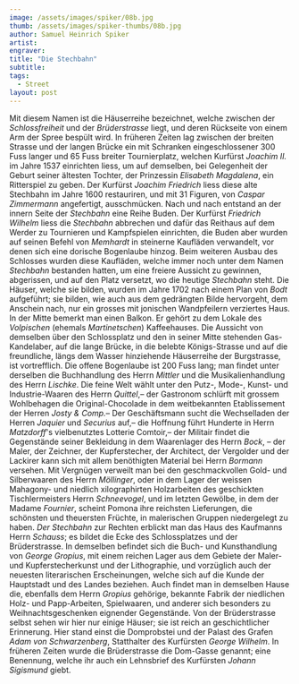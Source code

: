 ```yaml
---
image: /assets/images/spiker/08b.jpg
thumb: /assets/images/spiker-thumbs/08b.jpg
author: Samuel Heinrich Spiker
artist: 
engraver: 
title: "Die Stechbahn"
subtitle: 
tags:
  - Street
layout: post
---
```

Mit diesem Namen ist die Häuserreihe bezeichnet, welche zwischen der *Schlossfreiheit* und der *Brüderstrasse* liegt, und deren Rückseite von einem Arm der Spree bespült wird. In früheren Zeiten lag zwischen der breiten Strasse und der langen Brücke ein mit Schranken eingeschlossener 300 Fuss langer und 65 Fuss breiter Tournierplatz, welchen Kurfürst _Joachim II._ im Jahre 1537 einrichten liess, um auf demselben, bei Gelegenheit der Geburt seiner ältesten Tochter, der Prinzessin _Elisabeth Magdalena_, ein Ritterspiel zu geben. Der Kurfürst _Joachim Friedrich_ liess diese alte Stechbahn im Jahre 1600 restauriren, und mit 31 Figuren, von _Caspar Zimmermann_ angefertigt, ausschmücken. Nach und nach entstand an der innern Seite der *Stechbahn* eine Reihe Buden. Der Kurfürst _Friedrich Wilhelm_ liess die *Stechbahn* abbrechen und dafür das Reithaus auf dem Werder zu Tournieren und Kampfspielen einrichten, die Buden aber wurden auf seinen Befehl von _Memhardt_ in steinerne Kaufläden verwandelt, vor denen sich eine dorische Bogenlaube hinzog. Beim weiteren Ausbau des Schlosses wurden diese Kaufläden, welche immer noch unter dem Namen *Stechbahn* bestanden hatten, um eine freiere Aussicht zu gewinnen, abgerissen, und auf den Platz versetzt, wo die heutige *Stechbahn* steht. Die Häuser, welche sie bilden, wurden im Jahre 1702 nach einem Plan von _Bodt_ aufgeführt; sie bilden, wie auch aus dem gedrängten Bilde hervorgeht, dem Anschein nach, nur ein grosses mit jonischen Wandpfeilern verziertes Haus. In der Mitte bemerkt man einen Balkon. Er gehört zu dem Lokale des _Volpischen_ (ehemals _Martinetschen_) Kaffeehauses. Die Aussicht von demselben über den Schlossplatz und den in seiner Mitte stehenden Gas-Kandelaber, auf die lange Brücke, in die belebte Königs-Strasse und auf die freundliche, längs dem Wasser hinziehende Häuserreihe der Burgstrasse, ist vortrefflich. Die offene Bogenlaube ist 200 Fuss lang; man findet unter derselben die Buchhandlung des Herrn _Mittler_ und die Musikalienhandlung des Herrn _Lischke_. Die feine Welt wählt unter den Putz-, Mode-, Kunst- und Industrie-Waaren des Herrn _Quittel_,– der Gastronom schlürft mit grossem Wohlbehagen die Original-Chocolade in dem weitbekannten Etablissement der Herren _Josty & Comp._– Der Geschäftsmann sucht die Wechselladen der Herren _Jaquier_ und _Securius_ auf,– die Hoffnung führt Hunderte in Herrn _Matzdorff_'s vielbenutztes Lotterie Comtoir,– der Militair findet die Gegenstände seiner Bekleidung in dem Waarenlager des Herrn _Bock_, – der Maler, der Zeichner, der Kupferstecher, der Architect, der Vergolder und der Lackirer kann sich mit allem benöthigten Material bei Herrn _Bormann_ versehen. Mit Vergnügen verweilt man bei den geschmackvollen Gold- und Silberwaaren des Herrn _Möllinger_, oder in dem Lager der weissen Mahagony- und niedlich xilographirten Holzarbeiten des geschickten Tischlermeisters Herrn _Schneevogel_, und im letzten Gewölbe, in dem der Madame _Fournier_, scheint Pomona ihre reichsten Lieferungen, die schönsten und theuersten Früchte, in malerischen Gruppen niedergelegt zu haben. *Der Stechbahn* zur Rechten erblickt man das Haus des Kaufmanns Herrn _Schauss_; es bildet die Ecke des Schlossplatzes und der Brüderstrasse. In demselben befindet sich die Buch- und Kunsthandlung von _George Gropius_, mit einem reichen Lager aus dem Gebiete der Maler- und Kupferstecherkunst und der Lithographie, und vorzüglich auch der neuesten literarischen Erscheinungen, welche sich auf die Kunde der Hauptstadt und des Landes beziehen. Auch findet man in demselben Hause die, ebenfalls dem Herrn _Gropius_ gehörige, bekannte Fabrik der niedlichen Holz- und Papp-Arbeiten, Spielwaaren, und anderer sich besonders zu Weihnachtsgeschenken eignender Gegenstände. Von der Brüderstrasse selbst sehen wir hier nur einige Häuser; sie ist reich an geschichtlicher Erinnerung. Hier stand einst die Domprobstei und der Palast des Grafen _Adam von Schwarzenberg_, Statthalter des Kurfürsten _George Wilhelm_. In früheren Zeiten wurde die Brüderstrasse die Dom-Gasse genannt; eine Benennung, welche ihr auch ein Lehnsbrief des Kurfürsten _Johann Sigismund_ giebt.